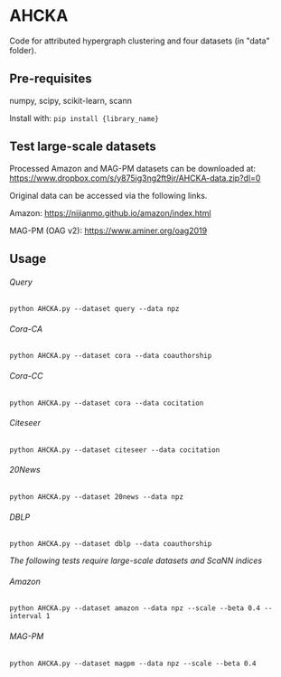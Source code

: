 # AHCKA
Code for attributed hypergraph clustering and four datasets (in "data" folder).

## Pre-requisites
numpy, scipy, scikit-learn, scann

Install with: `pip install {library_name}`

## Test large-scale datasets
Processed Amazon and MAG-PM datasets can be downloaded at: https://www.dropbox.com/s/y875ig3ng2ft9jr/AHCKA-data.zip?dl=0

Original data can be accessed via the following links.

Amazon: https://nijianmo.github.io/amazon/index.html

MAG-PM (OAG v2): https://www.aminer.org/oag2019

## Usage

###### Query
`python AHCKA.py --dataset query --data npz`

###### Cora-CA
`python AHCKA.py --dataset cora --data coauthorship`

###### Cora-CC
`python AHCKA.py --dataset cora --data cocitation`

###### Citeseer
`python AHCKA.py --dataset citeseer --data cocitation`

###### 20News
`python AHCKA.py --dataset 20news --data npz`

###### DBLP
`python AHCKA.py --dataset dblp --data coauthorship`

*The following tests require large-scale datasets and ScaNN indices*

###### Amazon
`python AHCKA.py --dataset amazon --data npz --scale --beta 0.4 --interval 1`

###### MAG-PM
`python AHCKA.py --dataset magpm --data npz --scale --beta 0.4`